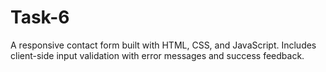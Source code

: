 # Task-6
A responsive contact form built with HTML, CSS, and JavaScript. Includes client-side input validation with error messages and success feedback.
